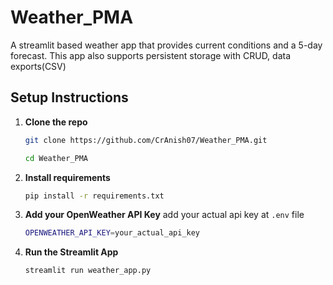 # Weather_PMA
A streamlit based weather app that provides current conditions and a 5-day forecast. This app also supports persistent storage with CRUD, data exports(CSV)

## Setup Instructions

1. **Clone the repo**
    ```bash
    git clone https://github.com/CrAnish07/Weather_PMA.git
    ```
    ```bash
    cd Weather_PMA
    ```

2. **Install requirements**
      ```bash
      pip install -r requirements.txt
      ```

3. **Add your OpenWeather API Key**
    add your actual api key at `.env` file
   ```bash
   OPENWEATHER_API_KEY=your_actual_api_key
   ```

4. **Run the Streamlit App**
   ```bash
   streamlit run weather_app.py
   ```
